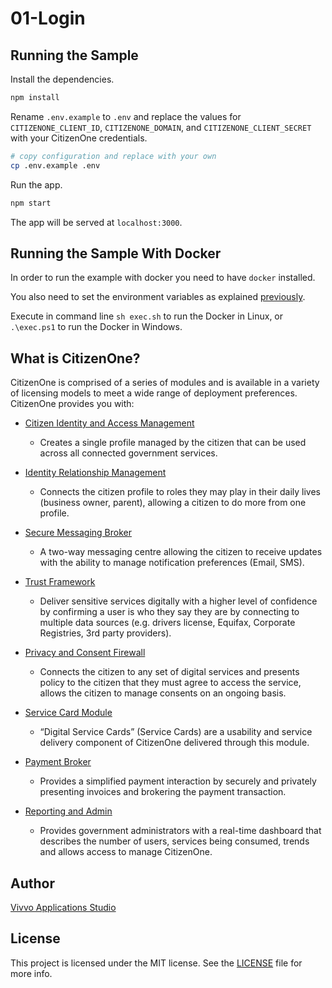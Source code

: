 # 01-Login

## Running the Sample

Install the dependencies.

```bash
npm install
```

Rename `.env.example` to `.env` and replace the values for `CITIZENONE_CLIENT_ID`, `CITIZENONE_DOMAIN`, and `CITIZENONE_CLIENT_SECRET` with your CitizenOne credentials.

```bash
# copy configuration and replace with your own
cp .env.example .env
```

Run the app.

```bash
npm start
```

The app will be served at `localhost:3000`.

## Running the Sample With Docker

In order to run the example with docker you need to have `docker` installed.

You also need to set the environment variables as explained [previously](#running-the-sample).

Execute in command line `sh exec.sh` to run the Docker in Linux, or `.\exec.ps1` to run the Docker in Windows.

## What is CitizenOne?

CitizenOne is comprised of a series of modules and is available in a variety of licensing models to meet a wide range of deployment preferences. CitizenOne provides you with:

 * [Citizen Identity and Access Management](https://www.vivvo.com/citizen-identity-and-access-management/)
    * Creates a single profile managed by the citizen that can be used across all connected government services.

 * [Identity Relationship Management](https://www.vivvo.com/identity-relationship-management/)
    * Connects the citizen profile to roles they may play in their daily lives (business owner, parent), allowing a citizen to do more from one profile.

 * [Secure Messaging Broker](https://www.vivvo.com/secure-messaging-broker/)
    * A two-way messaging centre allowing the citizen to receive updates with the ability to manage notification preferences (Email, SMS).

 * [Trust Framework](https://www.vivvo.com/trust-framework/)
    * Deliver sensitive services digitally with a higher level of confidence by confirming a user is who they say they are by connecting to multiple data sources (e.g. drivers license, Equifax, Corporate Registries, 3rd party providers).

 * [Privacy and Consent Firewall](https://www.vivvo.com/privacy-and-consent-firewall/)
    * Connects the citizen to any set of digital services and presents policy to the citizen that they must agree to access the service, allows the citizen to manage consents on an ongoing basis.

 * [Service Card Module](https://www.vivvo.com/service-card-module/)
    * “Digital Service Cards” (Service Cards) are a usability and service delivery component of CitizenOne delivered through this module.

 * [Payment Broker](https://www.vivvo.com/payment-broker/)
    * Provides a simplified payment interaction by securely and privately presenting invoices and brokering the payment transaction.

 * [Reporting and Admin](https://www.vivvo.com/payment-broker/)
    * Provides government administrators with a real-time dashboard that describes the number of users, services being consumed, trends and allows access to manage CitizenOne.

## Author

[Vivvo Applications Studio](www.vivvo.com)

## License

This project is licensed under the MIT license. See the [LICENSE](LICENSE.txt) file for more info.
